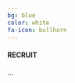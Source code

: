 ```yaml
---
bg: blue
color: white
fa-icon: bullhorn
---
```

#### RECRUIT

<div id="cp_widget_3fdb9f38-432c-4b38-9d6b-58309b3313f1">...</div>
<script type="text/javascript">
var cpo = []; cpo["_object"] ="cp_widget_3fdb9f38-432c-4b38-9d6b-58309b3313f1"; cpo["_fid"] = "A4CAoSeUfXwb";
var _cpmp = _cpmp || []; _cpmp.push(cpo);
(function() { var cp = document.createElement("script"); cp.type = "text/javascript";
cp.async = true; cp.src = "//www.cincopa.com/media-platform/runtime/libasync.js";
var c = document.getElementsByTagName("script")[0];
c.parentNode.insertBefore(cp, c); })(); 
</script>
